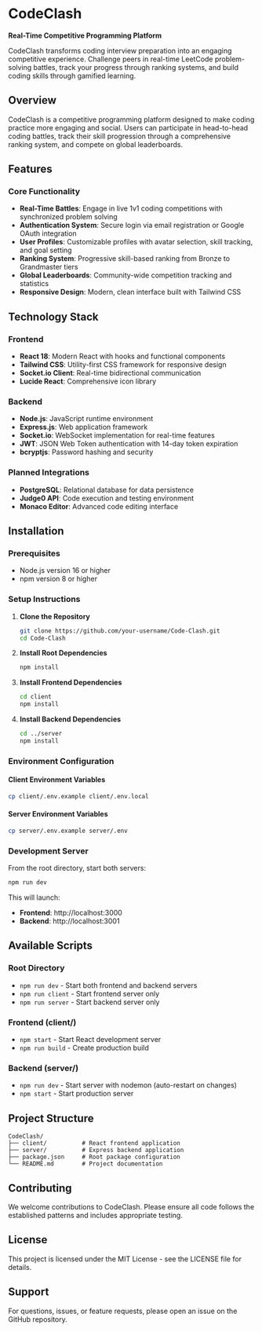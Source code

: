 # CodeClash

**Real-Time Competitive Programming Platform**

CodeClash transforms coding interview preparation into an engaging competitive experience. Challenge peers in real-time LeetCode problem-solving battles, track your progress through ranking systems, and build coding skills through gamified learning.

## Overview

CodeClash is a competitive programming platform designed to make coding practice more engaging and social. Users can participate in head-to-head coding battles, track their skill progression through a comprehensive ranking system, and compete on global leaderboards.

## Features

### Core Functionality
- **Real-Time Battles**: Engage in live 1v1 coding competitions with synchronized problem solving
- **Authentication System**: Secure login via email registration or Google OAuth integration
- **User Profiles**: Customizable profiles with avatar selection, skill tracking, and goal setting
- **Ranking System**: Progressive skill-based ranking from Bronze to Grandmaster tiers
- **Global Leaderboards**: Community-wide competition tracking and statistics
- **Responsive Design**: Modern, clean interface built with Tailwind CSS

## Technology Stack

### Frontend
- **React 18**: Modern React with hooks and functional components
- **Tailwind CSS**: Utility-first CSS framework for responsive design
- **Socket.io Client**: Real-time bidirectional communication
- **Lucide React**: Comprehensive icon library

### Backend
- **Node.js**: JavaScript runtime environment
- **Express.js**: Web application framework
- **Socket.io**: WebSocket implementation for real-time features
- **JWT**: JSON Web Token authentication with 14-day token expiration
- **bcryptjs**: Password hashing and security

### Planned Integrations
- **PostgreSQL**: Relational database for data persistence
- **Judge0 API**: Code execution and testing environment
- **Monaco Editor**: Advanced code editing interface

## Installation

### Prerequisites
- Node.js version 16 or higher
- npm version 8 or higher

### Setup Instructions

1. **Clone the Repository**
   ```bash
   git clone https://github.com/your-username/Code-Clash.git
   cd Code-Clash
   ```

2. **Install Root Dependencies**
   ```bash
   npm install
   ```

3. **Install Frontend Dependencies**
   ```bash
   cd client
   npm install
   ```

4. **Install Backend Dependencies**
   ```bash
   cd ../server
   npm install
   ```

### Environment Configuration

#### Client Environment Variables
```bash
cp client/.env.example client/.env.local
```

#### Server Environment Variables
```bash
cp server/.env.example server/.env
```

### Development Server

From the root directory, start both servers:
```bash
npm run dev
```

This will launch:
- **Frontend**: http://localhost:3000
- **Backend**: http://localhost:3001

## Available Scripts

### Root Directory
- `npm run dev` - Start both frontend and backend servers
- `npm run client` - Start frontend server only
- `npm run server` - Start backend server only

### Frontend (client/)
- `npm start` - Start React development server
- `npm run build` - Create production build

### Backend (server/)
- `npm run dev` - Start server with nodemon (auto-restart on changes)
- `npm start` - Start production server

## Project Structure

```
CodeClash/
├── client/          # React frontend application
├── server/          # Express backend application
├── package.json     # Root package configuration
└── README.md        # Project documentation
```

## Contributing

We welcome contributions to CodeClash. Please ensure all code follows the established patterns and includes appropriate testing.

## License

This project is licensed under the MIT License - see the LICENSE file for details.

## Support

For questions, issues, or feature requests, please open an issue on the GitHub repository.